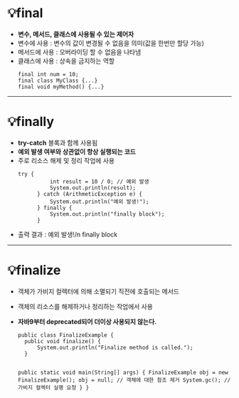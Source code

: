 <h1 id="💡final">💡final</h1>
<ul>
<li><strong>변수, 메서드, 클래스에 사용될 수 있는 제어자</strong></li>
<li>변수에 사용 : 변수의 값이 변경될 수 없음을 의미(값을 한번만 할당 가능)</li>
<li>메서드에 사용 : 오버라이딩 할 수 없음을 나타냄</li>
<li>클래스에 사용 : 상속을 금지하는 역할<pre><code class="language-java">final int num = 10;
final class MyClass {...}
final void myMethod() {...}</code></pre>
</li>
</ul>
<hr />
<h1 id="💡finally">💡finally</h1>
<ul>
<li><strong>try-catch</strong> 블록과 함께 사용됨</li>
<li><strong>예외 발생 여부와 상관없이 항상 실행되는 코드</strong></li>
<li>주로 리소스 해제 및 정리 작업에 사용<pre><code class="language-java">try {
          int result = 10 / 0; // 예외 발생
          System.out.println(result);
      } catch (ArithmeticException e) {
          System.out.println(&quot;예외 발생!&quot;);
      } finally {
          System.out.println(&quot;finally block&quot;);
      }</code></pre>
</li>
<li>출력 결과 : 예외 발생!/n finally block</li>
</ul>
<hr />
<h1 id="💡finalize">💡finalize</h1>
<ul>
<li><p>객체가 가비지 컬렉터에 의해 소멸되기 직전에 호출되는 메서드</p>
</li>
<li><p>객체의 리소스를 해제하거나 정리하는 작업에서 사용</p>
</li>
<li><p><strong>자바9부터 deprecated되어 더이상 사용되지 않는다.</strong></p>
<pre><code class="language-java">public class FinalizeExample {
  public void finalize() {
      System.out.println(&quot;Finalize method is called.&quot;);
  }

  public static void main(String[] args) {
      FinalizeExample obj = new FinalizeExample();
      obj = null; // 객체에 대한 참조 제거
      System.gc(); // 가비지 컬렉터 실행 요청
  }
}</code></pre>
</li>
</ul>